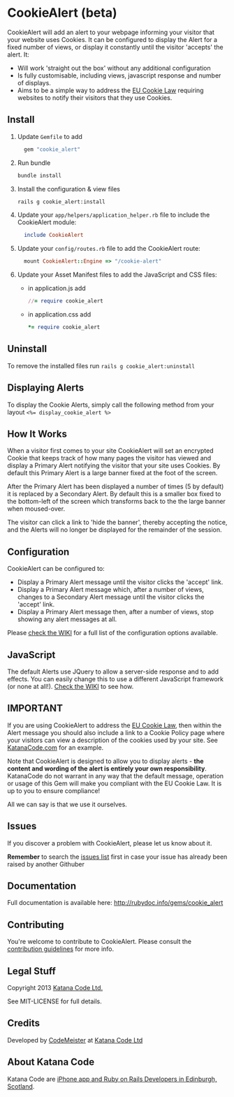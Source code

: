 # CookieAlert (beta)

CookieAlert will add an alert to your webpage informing your visitor that your website uses Cookies. It can be configured to display the Alert for a fixed 
number of views, or display it constantly until the visitor 'accepts' the alert. It:

* Will work 'straight out the box' without any additional configuration
* Is fully customisable, including views, javascript response and number of displays.
* Aims to be a simple way to address the [EU Cookie Law](http://www.ico.org.uk/for_organisations/privacy_and_electronic_communications/the_guide/cookies) requiring websites to notify their visitors that they use Cookies.

## Install

1.  Update `Gemfile` to add

    ```Ruby
      gem "cookie_alert"
    ```


2. Run bundle

    ```bash
    bundle install
    ```

3. Install the configuration & view files

    ```bash
    rails g cookie_alert:install
    ```
4. Update your `app/helpers/application_helper.rb` file to include the CookieAlert module:

    ```Ruby
      include CookieAlert
    ```

5. Update your `config/routes.rb` file to add the CookieAlert route:

    ```Ruby
      mount CookieAlert::Engine => "/cookie-alert"
    ```

6. Update your Asset Manifest files to add the JavaScript and CSS files:

    * in application.js add 

        ```Ruby
        //= require cookie_alert
        ```

    * in application.css add 

        ```Ruby
        *= require cookie_alert
        ```

## Uninstall

To remove the installed files run `rails g cookie_alert:uninstall`

## Displaying Alerts


To display the Cookie Alerts, simply call the following method from your layout `<%= display_cookie_alert %>`

## How It Works

When a visitor first comes to your site CookieAlert will set an encrypted Cookie that keeps track of how many pages the visitor has viewed and display a 
Primary Alert notifying the visitor that your site uses Cookies. By default this Primary Alert is a large banner fixed at the foot of the screen.

After the Primary Alert has been displayed a number of times (5 by default) it is replaced by a Secondary Alert. By default this is a smaller box fixed to 
the bottom-left of the screen which transforms back to the the large banner when moused-over.

The visitor can click a link to 'hide the banner', thereby accepting the notice, and the Alerts will no longer be displayed for the remainder of the session.


## Configuration

CookieAlert can be configured to:

* Display a Primary Alert message until the visitor clicks the 'accept' link.
* Display a Primary Alert message which, after a number of views, changes to a Secondary Alert message until the visitor clicks the 'accept' link.
* Display a Primary Alert message then, after a number of views, stop showing any alert messages at all.

Please [check the WIKI](http://katanacode.com/cookie_alert/wiki) for a full list of the configuration options available.

## JavaScript

The default Alerts use JQuery to allow a server-side response and to add effects.  You can easily change this to use a different JavaScript framework 
(or none at all!). [Check the WIKI](https://github.com/KatanaCode/cookie_alert/wiki) to see how.

## IMPORTANT

  If you are using CookieAlert to address the [EU Cookie Law](http://www.ico.org.uk/for_organisations/privacy_and_electronic_communications/the_guide/cookies), 
  then within the Alert message you should also include a link to a Cookie Policy page where your visitors can view a description of the cookies used by 
  your site. See [KatanaCode.com](http://katanacode.com) for an example.

  Note that CookieAlert is designed to allow you to display alerts - **the content and wording of the alert is entirely your own responsibility**. 
  KatanaCode do not warrant in any way that the default message, operation or usage of this Gem will make you compliant with the EU Cookie Law. 
  It is up to you to ensure compliance!

  All we can say is that we use it ourselves.

## Issues

If you discover a problem with CookieAlert, please let us know about it. 

**Remember** to search the [issues list](https://github.com/KatanaCode/cookie_alert/issues) first in case your issue has already been raised
by another Githuber

## Documentation

Full documentation is available here: http://rubydoc.info/gems/cookie_alert

## Contributing

You're welcome to contribute to CookieAlert. Please consult the [contribution guidelines](https://github.com/KatanaCode/cookie_alert/wiki/Contributing) 
for more info.

## Legal Stuff

Copyright 2013 [Katana Code Ltd.](http://katanacode.com)

See MIT-LICENSE for full details.

## Credits

Developed by [CodeMeister](http://github.com/CodeMeister) at [Katana Code Ltd](http://katanacode.com)

## About Katana Code

Katana Code are [iPhone app and Ruby on Rails Developers in Edinburgh, Scotland](http://katanacode.com/ "Katana Code").